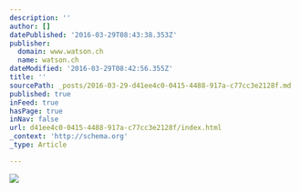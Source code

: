 ```yaml
---
description: ''
author: []
datePublished: '2016-03-29T08:43:38.353Z'
publisher:
  domain: www.watson.ch
  name: watson.ch
dateModified: '2016-03-29T08:42:56.355Z'
title: ''
sourcePath: _posts/2016-03-29-d41ee4c0-0415-4488-917a-c77cc3e2128f.md
published: true
inFeed: true
hasPage: true
inNav: false
url: d41ee4c0-0415-4488-917a-c77cc3e2128f/index.html
_context: 'http://schema.org'
_type: Article

---
```

![](http://www.watson.ch/imgdb/8255/Qx,A,0,0,5491,3661,2287,1525,915,610/7204943147748566)